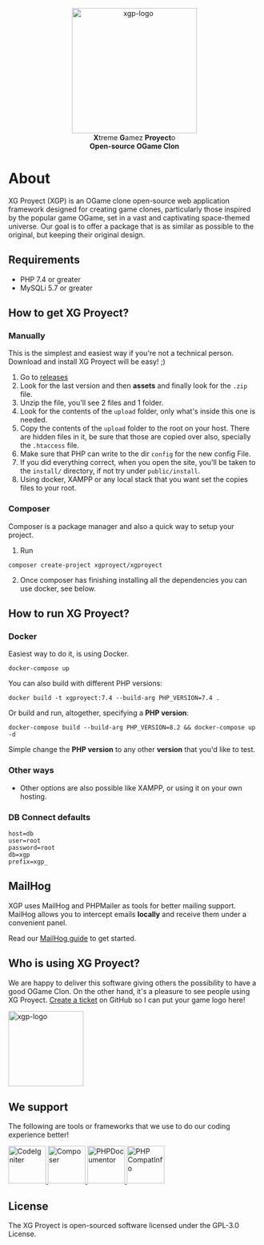 


<p align="center"
    <a href="https://www.xgproyect.org/" target="_blank">
        <img align="center" img src="https://xgproyect.org/wp-content/uploads/2019/10/xgp-new-logo-black.png" width="250px" title="XG Proyect" alt="xgp-logo">
    </a>
    <br>
    <strong>X</strong>treme <strong>G</strong>amez <strong>Proyect</strong>o
    <br>
    <strong>Open-source OGame Clon</strong>
</p>

About
====

XG Proyect (XGP) is an OGame clone open-source web application framework designed for creating game clones, particularly those inspired by the popular game OGame, set in a vast and captivating space-themed universe. Our goal is to offer a package that is as similar as possible to the original, but keeping their original design.

## Requirements

- PHP 7.4 or greater
- MySQLi 5.7 or greater

## How to get XG Proyect?

### Manually
This is the simplest and easiest way if you're not a technical person. Download and install XG Proyect will be easy! ;)

 1. Go to [releases](https://github.com/XGProyect/XG-Proyect-v3.x.x/releases)
 2. Look for the last version and then **assets** and finally look for the `.zip` file.
 3. Unzip the file, you'll see 2 files and 1 folder.
 4. Look for the contents of the `upload` folder, only what's inside this one is needed.
 5. Copy the contents of the `upload` folder to the root on your host. There are hidden files in it, be sure that those are copied over also, specially the `.htaccess` file.
 6. Make sure that PHP can write to the dir `config` for the new config File.
 7. If you did everything correct, when you open the site, you'll be taken to the `install/` directory, if not try under `public/install`.
 8. Using docker, XAMPP or any local stack that you want set the copies files to your root.

### Composer
Composer is a package manager and also a quick way to setup your project.

1. Run
```
composer create-project xgproyect/xgproyect
```
2. Once composer has finishing installing all the dependencies you can use docker, see below.

## How to run XG Proyect?
### Docker
Easiest way to do it, is using Docker.

```
docker-compose up
```

You can also build with different PHP versions:
```
docker build -t xgproyect:7.4 --build-arg PHP_VERSION=7.4 .
```

Or build and run, altogether, specifying a **PHP version**:
```
docker-compose build --build-arg PHP_VERSION=8.2 && docker-compose up -d
```

Simple change the **PHP version** to any other **version** that you'd like to test.

### Other ways
- Other options are also possible like XAMPP, or using it on your own hosting.

### DB Connect defaults
```
host=db
user=root
password=root
db=xgp
prefix=xgp_
```

## MailHog
XGP uses MailHog and PHPMailer as tools for better mailing support. MailHog allows you to intercept emails **locally** and receive them under a convenient panel.

Read our <a href="https://github.com/XGProyect/XG-Proyect-v3.x.x/wiki/MailHog-usage-and-setup" target="_blank">MailHog guide</a> to get started.

## Who is using XG Proyect?
We are happy to deliver this software giving others the possibility to have a good OGame Clon.
On the other hand, it's a pleasure to see people using XG Proyect.
<a href="https://github.com/XGProyect/XG-Proyect-v3.x.x/issues" target="_blank">Create a ticket</a> on GitHub so I can put your game logo here!

<img align="center" img src="https://xgproyect.org/wp-content/uploads/2019/10/xgp-new-logo-black.png" width="150px" title="XG Proyect" alt="xgp-logo">

## We support
The following are tools or frameworks that we use to do our coding experience better!

<p>
    <a href="https://codeigniter.com/" rel="nofollow">
        <img src="https://codeigniter.com/favicon.ico" alt="CodeIgniter" width="75px">
    </a>
    <a href="https://getcomposer.org/" rel="nofollow">
        <img src="https://getcomposer.org/img/logo-composer-transparent2.png" alt="Composer" width="75px">
    </a>
    <a href="https://www.phpdoc.org/" rel="nofollow">
        <img src="https://avatars0.githubusercontent.com/u/1239567?s=400&v=4" alt="PHPDocumentor" width="75px">
    </a>
    <a href="https://github.com/llaville/php-compat-info" rel="nofollow">
        <img src="https://avatars2.githubusercontent.com/u/364342?s=460&v=4" alt="PHP CompatInfo" width="75px">
    </a>
</p>

## License
The XG Proyect is open-sourced software licensed under the GPL-3.0 License.
